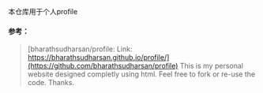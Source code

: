 本仓库用于个人profile



#### 参考：

> [bharathsudharsan/profile: Link: https://bharathsudharsan.github.io/profile/](https://github.com/bharathsudharsan/profile)
> This is my personal website designed completly using html. Feel free to fork or re-use the code. Thanks.


